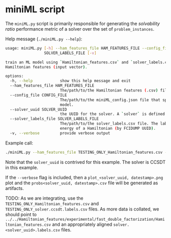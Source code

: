# miniML script


The `miniML.py` script is primarily responsible for generating the *solvability ratio* performance metric of a solver over the set of `problem_instances`.  


Help message (`./miniML.py --help`):

```bash
usage: miniML.py [-h] --ham_features_file HAM_FEATURES_FILE --config_file CONFIG_FILE --solver_uuid SOLVER_UUID --solver_labels_file
                 SOLVER_LABELS_FILE [-v]

train an ML model using `Hamiltonian_features.csv` and `solver_labels.csv`. The model attempts to predict the True/False solvability of a set of
Hamiltonian features (input vector).

options:
  -h, --help            show this help message and exit
  --ham_features_file HAM_FEATURES_FILE
                        The/path/to/the Hamiltonian features (.csv) file. Hamiltonian features are solver-agnostic.
  --config_file CONFIG_FILE
                        The/path/to/the miniML_config.json file that specifies the Hamiltonian features that should be considered for the ML
                        model.
  --solver_uuid SOLVER_UUID
                        the UUID for the solver. A `solver` is defined as an algorithm/hardware pair and assigned a UUID for tracking.
  --solver_labels_file SOLVER_LABELS_FILE
                        The/path/to/the solver_labels.csv file. The labels are True/False to indicate that a solver can find the ground state
                        energy of a Hamiltonian (by FCIDUMP UUID).
  -v, --verbose         provide verbose output

```


Example call:

```bash
./miniML.py --ham_features_file TESTING_ONLY_Hamiltonian_features.csv --config_file miniML_config.json --solver_uuid bd63d0e0-a681-11ef-b4bd-6f1bb9e0689f --solver_labels_file TESTING_ONLY_solver.ccsdt.labels.csv --verbose
```

Note that the `solver_uuid` is contrived for this example.  The solver is CCSDT in this example.

If the `--verbose` flag is included, then a `plot_<solver_uuid, datestamp>.png` plot and the `probs<solver_uuid, datestamp>.csv` file will be generated as artifacts.

TODO: As we are integrating, use the `TESTING_ONLY_Hamiltonian_features.csv` and `TESTING_ONLY_solver.ccsdt.labels.csv` files.  As more data is collated, we should point to `../../Hamiltonian_features/experimental/fast_double_factorization/Hamiltonian_features.csv` and an appropriately aligned `solver.<solver_uuid>.labels.csv` files.